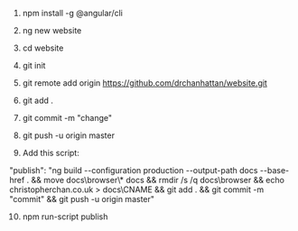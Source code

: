 1. npm install -g @angular/cli

2. ng new website

3. cd website

4. git init

5. git remote add origin https://github.com/drchanhattan/website.git

6. git add .

7. git commit -m "change"

8. git push -u origin master

9. Add this script:

"publish": "ng build --configuration production --output-path docs --base-href . && move docs\\browser\\\* docs && rmdir /s /q docs\\browser && echo christopherchan.co.uk > docs\\CNAME && git add . && git commit -m \"commit\" && git push -u origin master"

10. npm run-script publish
